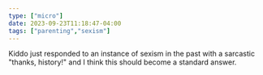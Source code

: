 ```yaml
---
type: ["micro"]
date: 2023-09-23T11:18:47-04:00
tags: ["parenting","sexism"]
---
```

Kiddo just responded to an instance of sexism in the past with a sarcastic "thanks, history!" and I think this should become a standard answer.
